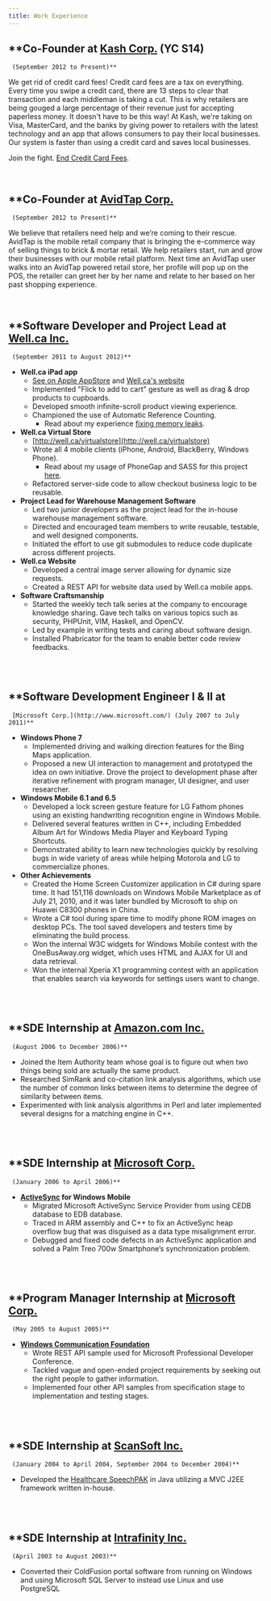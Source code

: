 ```yaml
---
title: Work Experience
---
```

## **Co-Founder at [Kash Corp.](http://withkash.com) (YC S14)
     (September 2012 to Present)**

We get rid of credit card fees! Credit card fees are a tax on everything. Every
time you swipe a credit card, there are 13 steps to clear that transaction and
each middleman is taking a cut. This is why retailers are being gouged a large
percentage of their revenue just for accepting paperless money. It doesn't have
to be this way! At Kash, we're taking on Visa, MasterCard, and the banks by
giving power to retailers with the latest technology and an app that allows
consumers to pay their local businesses. Our system is faster than using a
credit card and saves local businesses.

Join the fight. [End Credit Card Fees](http://endcreditcardfees.com).

<br/>

## **Co-Founder at [AvidTap Corp.](http://avidtap.com)
     (September 2012 to Present)**

We believe that retailers need help and we’re coming to their rescue.
AvidTap is the mobile retail company that is bringing the e-commerce
way of selling things to brick & mortar retail. We help retailers start, run
and grow their businesses with our mobile retail platform. Next time an AvidTap
user walks into an AvidTap powered retail store, her profile will pop up on the
POS, the retailer can greet her by her name and relate to her based on her past
shopping experience.

<br/>

## **Software Developer and Project Lead at [Well.ca Inc.](http://well.ca)
     (September 2011 to August 2012)**
- **Well.ca iPad app**
    - [See on Apple AppStore][4] and [Well.ca's website](http://well.ca/app/)
    - Implemented "Flick to add to cart" gesture as well as drag & drop
      products to cupboards.
    - Developed smooth infinite-scroll product viewing experience.
    - Championed the use of Automatic Reference Counting.
        - Read about my experience [fixing memory leaks][6].
- **Well.ca Virtual Store**
    - [http://well.ca/virtualstore](http://well.ca/virtualstore)
    - Wrote all 4 mobile clients (iPhone, Android, BlackBerry, Windows Phone).
        - Read about my usage of PhoneGap and SASS for this project [here][5].
    - Refactored server-side code to allow checkout business logic to be
      reusable.
- **Project Lead for Warehouse Management Software**
    - Led two junior developers as the project lead for the in-house
      warehouse management software.
    - Directed and encouraged team members to write reusable, testable, and well designed
      components.
    - Initiated the effort to use git submodules to reduce code duplicate
      across different projects.
- **Well.ca Website**
    - Developed a central image server allowing for dynamic size requests.
    - Created a REST API for website data used by Well.ca mobile apps.
- **Software Craftsmanship**
    - Started the weekly tech talk series at the company to encourage knowledge
      sharing. Gave tech talks on various topics such as security, PHPUnit,
      VIM, Haskell, and OpenCV.
    - Led by example in writing tests and caring about software design.
    - Installed Phabricator for the team to enable better code review
      feedbacks.
<br/>
<br/>

## **Software Development Engineer I & II at 
     [Microsoft Corp.](http://www.microsoft.com/) (July 2007 to July 2011)**
- **Windows Phone 7**
    - Implemented driving and walking direction features for the Bing Maps
      application.
    - Proposed a new UI interaction to management and prototyped the idea on
      own initiative. Drove the project to development phase after iterative
      refinement with program manager, UI designer, and user researcher.
- **Windows Mobile 6.1 and 6.5**
    - Developed a lock screen gesture feature for LG Fathom phones using an
      existing handwriting recognition engine in Windows Mobile.
    - Delivered several features written in C++, including Embedded Album Art
      for Windows Media Player and Keyboard Typing Shortcuts.
    - Demonstrated ability to learn new technologies quickly by resolving bugs
      in wide variety of areas while helping Motorola and LG to commercialize
      phones.
- **Other Achievements**
    - Created the Home Screen Customizer application in C# during spare time.
      It had 151,116 downloads on Windows Mobile Marketplace as of July 21,
      2010, and it was later bundled by Microsoft to ship on Huawei C8300
      phones in China.
    - Wrote a C# tool during spare time to modify phone ROM images on desktop
      PCs. The tool saved developers and testers time by eliminating the build
      process.
    - Won the internal W3C widgets for Windows Mobile contest with the
      OneBusAway.org widget, which uses HTML and AJAX for UI and data
      retrieval.
    - Won the internal Xperia X1 programming contest with an application that
      enables search via keywords for settings users want to change.
<br/>
<br/>

## **SDE Internship at [Amazon.com Inc.](http://www.amazon.com/) 
     (August 2006 to December 2006)**
- Joined the Item Authority team whose goal is to figure out when two
  things being sold are actually the same product.
- Researched SimRank and co-citation link analysis algorithms, which use
  the number of common links between items to determine the degree of
  similarity between items.
- Experimented with link analysis algorithms in Perl and later implemented
  several designs for a matching engine in C++.
<br/>
<br/>

## **SDE Internship at [Microsoft Corp.](http://www.microsoft.com/) 
     (January 2006 to April 2006)**
- **[ActiveSync][1] for Windows Mobile**
    - Migrated Microsoft ActiveSync Service Provider from using CEDB database
      to EDB database.
    - Traced in ARM assembly and C++ to fix an ActiveSync heap overflow bug
      that was disguised as a data type misalignment error.
    - Debugged and fixed code defects in an ActiveSync application and solved a
      Palm Treo 700w Smartphone’s synchronization problem.
<br/>
<br/>

## **Program Manager Internship at [Microsoft Corp.](http://www.microsoft.com/)
     (May 2005 to August 2005)**
- **[Windows Communication Foundation][2]**
    - Wrote REST API sample used for Microsoft Professional Developer
      Conference.
    - Tackled vague and open-ended project requirements by seeking out the
      right people to gather information.
    - Implemented four other API samples from specification stage to
      implementation and testing stages.
<br/>
<br/>

## **SDE Internship at [ScanSoft Inc.](http://www.scansoft.com/) 
     (January 2004 to April 2004, September 2004 to December 2004)**
- Developed the [Healthcare SpeechPAK][3] in Java utilizing a MVC J2EE
  framework written in-house.
<br/>
<br/>

## **SDE Internship at [Intrafinity Inc.](http://www.intrafinity.com/) 
     (April 2003 to August 2003)**
- Converted their ColdFusion portal software from running on Windows and using
  Microsoft SQL Server to instead use Linux and use PostgreSQL

  [1]: http://www.microsoft.com/windowsphone/en-us/howto/wp6/sync/installing-activesync.aspx
  [2]: http://msdn.microsoft.com/webservices/indigo/default.aspx
  [3]: http://www.nuance.com/speech/demos/speechpakhealthcare/
  [4]: http://itunes.apple.com/ca/app/well.ca/id516359938?mt=8
  [5]: /2012/04/13/well-ca-virtual-store/
  [6]: /2012/07/30/automatic-reference-counting-on-ios/
